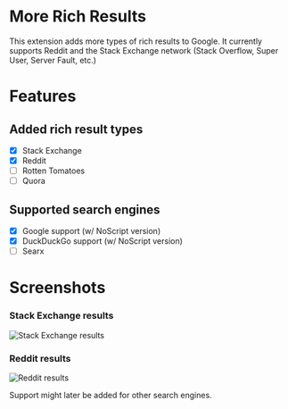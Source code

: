 # More Rich Results

This extension adds more types of rich results to Google. It currently supports Reddit and the Stack Exchange network (Stack Overflow, Super User, Server Fault, etc.)

# Features

## Added rich result types
 - [x] Stack Exchange
 - [x] Reddit
 - [ ] Rotten Tomatoes
 - [ ] Quora

## Supported search engines
 - [x] Google support (w/ NoScript version)
 - [x] DuckDuckGo support (w/ NoScript version)
 - [ ] Searx

# Screenshots

### Stack Exchange results

![Stack Exchange results](https://i.imgur.com/u8hI0wf.png)

### Reddit results

![Reddit results](https://i.imgur.com/MZjvbK4.png)

Support might later be added for other search engines.
